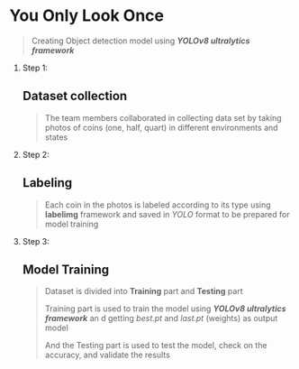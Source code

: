 # You Only Look Once
> Creating Object detection model using ***YOLOv8 ultralytics framework***
1. Step 1:
    ## Dataset collection
    > The team members collaborated in collecting data set by taking photos of coins (one, half, quart) in different environments and states
2. Step 2:
    ## Labeling
    > Each coin in the photos is labeled according to its type using **labelimg** framework and saved in *YOLO* format to be prepared for model training
3. Step 3:
    ## Model Training
    > Dataset is divided into **Training** part and **Testing** part
    >
    >Training part is used to train the model using ***YOLOv8 ultralytics framework*** an d getting *best.pt* and *last.pt* (weights) as output model
    >
    >And the Testing part is used to test the model, check on the accuracy, and validate the results